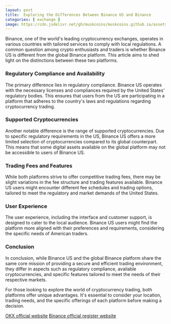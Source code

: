 ```yaml
---
layout: post
title:  Exploring the Differences Between Binance US and Binance
categories: [ exchange ]
image: https://cdn.jsdelivr.net/gh/muskcoins/muskcoins.github.io/assets/images/bnb-register.webp
---
```


Binance, one of the world's leading cryptocurrency exchanges, operates in various countries with tailored services to comply with local regulations. A common question among crypto enthusiasts and traders is whether Binance US is different from the global Binance platform. This article aims to shed light on the distinctions between these two platforms.

### Regulatory Compliance and Availability

The primary difference lies in regulatory compliance. Binance US operates with the necessary licenses and compliances required by the United States' regulatory bodies. This ensures that users from the US are participating in a platform that adheres to the country's laws and regulations regarding cryptocurrency trading.

### Supported Cryptocurrencies

Another notable difference is the range of supported cryptocurrencies. Due to specific regulatory requirements in the US, Binance US offers a more limited selection of cryptocurrencies compared to its global counterpart. This means that some digital assets available on the global platform may not be accessible to users of Binance US.

### Trading Fees and Features

While both platforms strive to offer competitive trading fees, there may be slight variations in the fee structure and trading features available. Binance US users might encounter different fee schedules and trading options, tailored to meet the regulatory and market demands of the United States.

### User Experience

The user experience, including the interface and customer support, is designed to cater to the local audience. Binance US users might find the platform more aligned with their preferences and requirements, considering the specific needs of American traders.

### Conclusion

In conclusion, while Binance US and the global Binance platform share the same core mission of providing a secure and efficient trading environment, they differ in aspects such as regulatory compliance, available cryptocurrencies, and specific features tailored to meet the needs of their respective markets.

For those looking to explore the world of cryptocurrency trading, both platforms offer unique advantages. It's essential to consider your location, trading needs, and the specific offerings of each platform before making a decision.

[OKX official website](/302.html?target=https://www.okx.com/join/65103688)
[Binance official register website](/302.html?target=https://accounts.binance.com/register?ref=ZGR4DOXV)